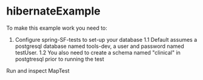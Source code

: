 # hibernateExample

To make this example work you need to:
1. Configure spring-SF-tests to set-up your database
1.1 Default assumes a postgresql database named tools-dev, a user and password named testUser.
1.2 You also need to create a schema named "clinical" in postgtresql prior to running the test

Run and inspect MapTest

